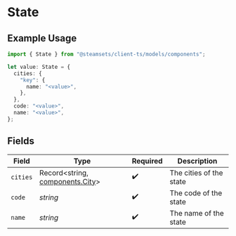 # State

## Example Usage

```typescript
import { State } from "@steamsets/client-ts/models/components";

let value: State = {
  cities: {
    "key": {
      name: "<value>",
    },
  },
  code: "<value>",
  name: "<value>",
};
```

## Fields

| Field                                                              | Type                                                               | Required                                                           | Description                                                        |
| ------------------------------------------------------------------ | ------------------------------------------------------------------ | ------------------------------------------------------------------ | ------------------------------------------------------------------ |
| `cities`                                                           | Record<string, [components.City](../../models/components/city.md)> | :heavy_check_mark:                                                 | The cities of the state                                            |
| `code`                                                             | *string*                                                           | :heavy_check_mark:                                                 | The code of the state                                              |
| `name`                                                             | *string*                                                           | :heavy_check_mark:                                                 | The name of the state                                              |